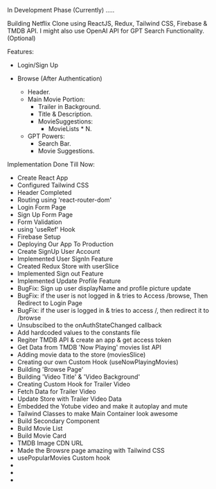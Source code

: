 In Development Phase (Currently) .....

Building Netflix Clone using ReactJS, Redux, Tailwind CSS, Firebase & TMDB API. 
I might also use OpenAI API for GPT Search Functionality. (Optional)

Features:
- Login/Sign Up

- Browse (After Authentication)
    - Header.
    - Main Movie Portion:
        - Trailer in Background.
        - Title & Description.
        - MovieSuggestions:
            - MovieLists * N.
    - GPT Powers:
        - Search Bar.
        - Movie Suggestions.

Implementation Done Till Now:
- Create React App
- Configured Tailwind CSS
- Header Completed
- Routing using 'react-router-dom'
- Login Form Page
- Sign Up Form Page
- Form Validation
- using 'useRef' Hook
- Firebase Setup
- Deploying Our App To Production
- Create SignUp User Account
- Implemented User SignIn Feature
- Created Redux Store with userSlice
- Implemented Sign out Feature 
- Implemented Update Profile Feature
- BugFix: Sign up user displayName and profile picture update
- BugFix: if the user is not logged in & tries to Access /browse, Then Redirect to Login Page
- BugFix: if the user is logged in & tries to access /, then redirect it to /browse
- Unsubscibed to the onAuthStateChanged callback
- Add hardcoded values to the constants file
- Regiter TMDB API & create an app & get access token
- Get Data from TMDB 'Now Playing' movies list API
- Adding movie data to the store (moviesSlice)
- Creating our own Custom Hook (useNowPlayingMovies)
- Building 'Browse Page'
- Building 'Video Title' & 'Video Background'
- Creating Custom Hook for Trailer Video
- Fetch Data for Trailer Video
- Update Store with Trailer Video Data
- Embedded the Yotube video and make it autoplay and mute
- Tailwind Classes to make Main Container look awesome
- Build Secondary Component
- Build Movie List
- Build Movie Card
- TMDB Image CDN URL
- Made the Browsre page amazing with Tailwind CSS
- usePopularMovies Custom hook
- 
- 
- 
